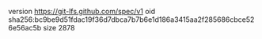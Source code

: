 version https://git-lfs.github.com/spec/v1
oid sha256:bc9be9d51fdac19f36d7dbca7b7b6e1d186a3415aa2f285686cbce526e56ac5b
size 2878
